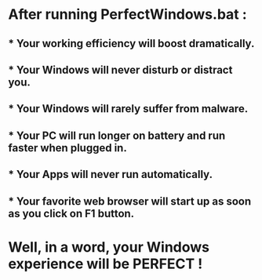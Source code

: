 # After running PerfectWindows.bat :

## * Your working efficiency will boost dramatically.
## * Your Windows will never disturb or distract you.
## * Your Windows will rarely suffer from malware.
## * Your PC will run longer on battery and run faster when plugged in.
## * Your Apps will never run automatically.
## * Your favorite web browser will start up as soon as you click on F1 button.
# Well, in a word, your Windows experience will be PERFECT !
